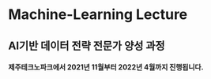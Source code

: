 # Machine-Learning Lecture

## AI기반 데이터 전략 전문가 양성 과정

#### 제주테크노파크에서 2021년 11월부터 2022년 4월까지 진행됩니다. 

